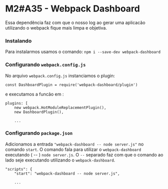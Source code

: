 # M2#A35 - Webpack Dashboard
Essa dependência faz com que o nosso log ao gerar uma aplicacão utilizando o webpack fique mais limpa e objetiva.

### Instalando
Para instalarmos usamos o comando: `npm i --save-dev webpack-dashboard`

### Configurando `webpack.config.js`

No arquivo `webpack.config.js` instanciamos o plugin:
```
const DashboardPlugin = require('webpack-dashboard/plugin')
```
e executamos a funcão em :

```
plugins: [
    new webpack.HotModuleReplacementPlugin(),
    new DashboardPlugin(),

	...

```

### Configurando `package.json`
Adicionamos a entrada `"webpack-dashboard -- node server.js"` no comando `start`. O comando fala para utilizar o `webpack-dashboard` executando ( -- ) `node server.js`. O `--` separado faz com que o comando ao lado seje executando utilizando o `webpack-dashboard`.

```
"scripts": {
    "start": "webpack-dashboard -- node server.js",

	...
```
